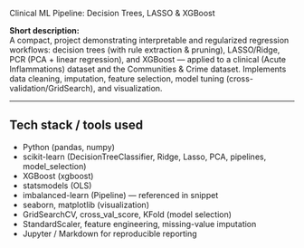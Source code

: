 Clinical ML Pipeline: Decision Trees, LASSO & XGBoost

**Short description:**  
A compact, project demonstrating interpretable and regularized regression workflows: decision trees (with rule extraction & pruning), LASSO/Ridge, PCR (PCA + linear regression), and XGBoost — applied to a clinical (Acute Inflammations) dataset and the Communities & Crime dataset. Implements data cleaning, imputation, feature selection, model tuning (cross-validation/GridSearch), and visualization.

---

## Tech stack / tools used
- Python (pandas, numpy)
- scikit-learn (DecisionTreeClassifier, Ridge, Lasso, PCA, pipelines, model_selection)
- XGBoost (xgboost)
- statsmodels (OLS)
- imbalanced-learn (Pipeline) — referenced in snippet
- seaborn, matplotlib (visualization)
- GridSearchCV, cross_val_score, KFold (model selection)
- StandardScaler, feature engineering, missing-value imputation
- Jupyter / Markdown for reproducible reporting

